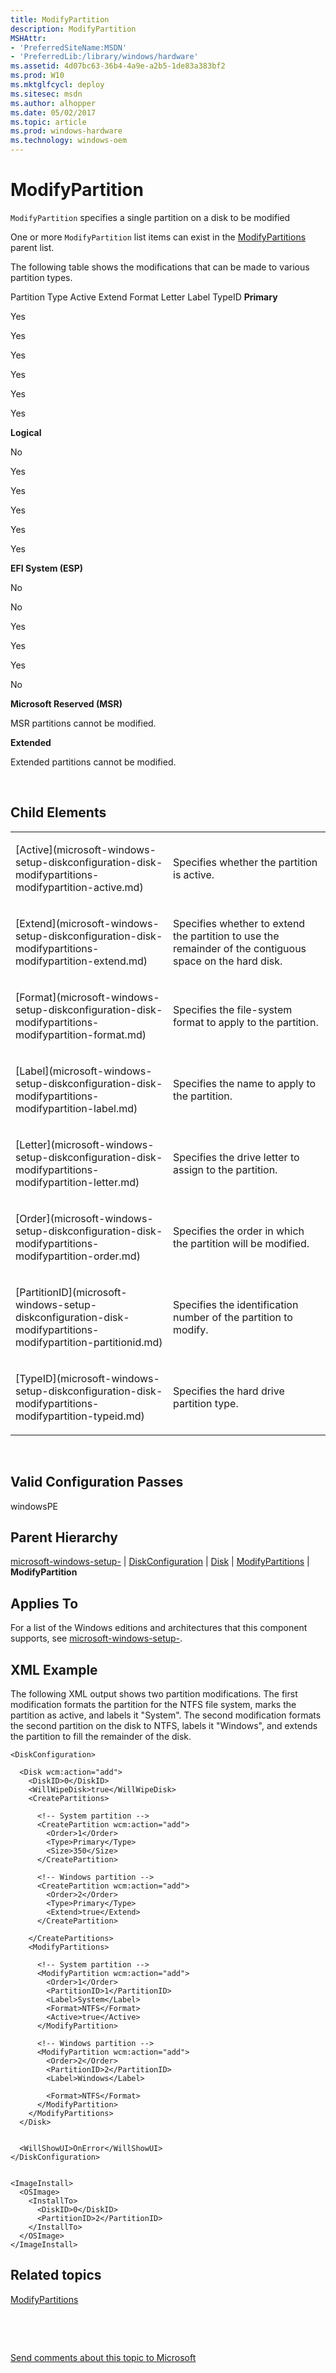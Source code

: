 ```yaml
---
title: ModifyPartition
description: ModifyPartition
MSHAttr:
- 'PreferredSiteName:MSDN'
- 'PreferredLib:/library/windows/hardware'
ms.assetid: 4d07bc63-36b4-4a9e-a2b5-1de83a383bf2
ms.prod: W10
ms.mktglfcycl: deploy
ms.sitesec: msdn
ms.author: alhopper
ms.date: 05/02/2017
ms.topic: article
ms.prod: windows-hardware
ms.technology: windows-oem
---
```


# ModifyPartition


`ModifyPartition` specifies a single partition on a disk to be modified

One or more `ModifyPartition` list items can exist in the [ModifyPartitions](microsoft-windows-setup-diskconfiguration-disk-modifypartitions.md) parent list.

The following table shows the modifications that can be made to various partition types.

Partition Type
Active
Extend
Format
Letter
Label
TypeID
**Primary**

Yes

Yes

Yes

Yes

Yes

Yes

**Logical**

No

Yes

Yes

Yes

Yes

Yes

**EFI System (ESP)**

No

No

Yes

Yes

Yes

No

**Microsoft Reserved (MSR)**

MSR partitions cannot be modified.

**Extended**

Extended partitions cannot be modified.

 

## Child Elements


<table>
<colgroup>
<col width="50%" />
<col width="50%" />
</colgroup>
<tbody>
<tr class="odd">
<td><p>[Active](microsoft-windows-setup-diskconfiguration-disk-modifypartitions-modifypartition-active.md)</p></td>
<td><p>Specifies whether the partition is active.</p></td>
</tr>
<tr class="even">
<td><p>[Extend](microsoft-windows-setup-diskconfiguration-disk-modifypartitions-modifypartition-extend.md)</p></td>
<td><p>Specifies whether to extend the partition to use the remainder of the contiguous space on the hard disk.</p></td>
</tr>
<tr class="odd">
<td><p>[Format](microsoft-windows-setup-diskconfiguration-disk-modifypartitions-modifypartition-format.md)</p></td>
<td><p>Specifies the file-system format to apply to the partition.</p></td>
</tr>
<tr class="even">
<td><p>[Label](microsoft-windows-setup-diskconfiguration-disk-modifypartitions-modifypartition-label.md)</p></td>
<td><p>Specifies the name to apply to the partition.</p></td>
</tr>
<tr class="odd">
<td><p>[Letter](microsoft-windows-setup-diskconfiguration-disk-modifypartitions-modifypartition-letter.md)</p></td>
<td><p>Specifies the drive letter to assign to the partition.</p></td>
</tr>
<tr class="even">
<td><p>[Order](microsoft-windows-setup-diskconfiguration-disk-modifypartitions-modifypartition-order.md)</p></td>
<td><p>Specifies the order in which the partition will be modified.</p></td>
</tr>
<tr class="odd">
<td><p>[PartitionID](microsoft-windows-setup-diskconfiguration-disk-modifypartitions-modifypartition-partitionid.md)</p></td>
<td><p>Specifies the identification number of the partition to modify.</p></td>
</tr>
<tr class="even">
<td><p>[TypeID](microsoft-windows-setup-diskconfiguration-disk-modifypartitions-modifypartition-typeid.md)</p></td>
<td><p>Specifies the hard drive partition type.</p></td>
</tr>
</tbody>
</table>

 

## Valid Configuration Passes


windowsPE

## Parent Hierarchy


[microsoft-windows-setup-](microsoft-windows-setup.md) | [DiskConfiguration](microsoft-windows-setup-diskconfiguration.md) | [Disk](microsoft-windows-setup-diskconfiguration-disk.md) | [ModifyPartitions](microsoft-windows-setup-diskconfiguration-disk-modifypartitions.md) | **ModifyPartition**

## Applies To


For a list of the Windows editions and architectures that this component supports, see [microsoft-windows-setup-](microsoft-windows-setup.md).

## XML Example


The following XML output shows two partition modifications. The first modification formats the partition for the NTFS file system, marks the partition as active, and labels it "System". The second modification formats the second partition on the disk to NTFS, labels it "Windows", and extends the partition to fill the remainder of the disk.

``` syntax
<DiskConfiguration>

  <Disk wcm:action="add">
    <DiskID>0</DiskID> 
    <WillWipeDisk>true</WillWipeDisk> 
    <CreatePartitions>

      <!-- System partition -->
      <CreatePartition wcm:action="add">
        <Order>1</Order> 
        <Type>Primary</Type> 
        <Size>350</Size> 
      </CreatePartition>

      <!-- Windows partition -->
      <CreatePartition wcm:action="add">
        <Order>2</Order> 
        <Type>Primary</Type> 
        <Extend>true</Extend> 
      </CreatePartition>

    </CreatePartitions>
    <ModifyPartitions>

      <!-- System partition -->
      <ModifyPartition wcm:action="add">
        <Order>1</Order> 
        <PartitionID>1</PartitionID> 
        <Label>System</Label> 
        <Format>NTFS</Format> 
        <Active>true</Active> 
      </ModifyPartition>

      <!-- Windows partition -->
      <ModifyPartition wcm:action="add">
        <Order>2</Order> 
        <PartitionID>2</PartitionID> 
        <Label>Windows</Label> 

        <Format>NTFS</Format> 
      </ModifyPartition>
    </ModifyPartitions>
  </Disk>


  <WillShowUI>OnError</WillShowUI> 
</DiskConfiguration>


<ImageInstall>
  <OSImage>
    <InstallTo>
      <DiskID>0</DiskID> 
      <PartitionID>2</PartitionID> 
    </InstallTo>
  </OSImage>
</ImageInstall>
```

## Related topics


[ModifyPartitions](microsoft-windows-setup-diskconfiguration-disk-modifypartitions.md)

 

 

[Send comments about this topic to Microsoft](mailto:wsddocfb@microsoft.com?subject=Documentation%20feedback%20%5Bp_unattend\p_unattend%5D:%20ModifyPartition%20%20RELEASE:%20%2810/3/2016%29&body=%0A%0APRIVACY%20STATEMENT%0A%0AWe%20use%20your%20feedback%20to%20improve%20the%20documentation.%20We%20don't%20use%20your%20email%20address%20for%20any%20other%20purpose,%20and%20we'll%20remove%20your%20email%20address%20from%20our%20system%20after%20the%20issue%20that%20you're%20reporting%20is%20fixed.%20While%20we're%20working%20to%20fix%20this%20issue,%20we%20might%20send%20you%20an%20email%20message%20to%20ask%20for%20more%20info.%20Later,%20we%20might%20also%20send%20you%20an%20email%20message%20to%20let%20you%20know%20that%20we've%20addressed%20your%20feedback.%0A%0AFor%20more%20info%20about%20Microsoft's%20privacy%20policy,%20see%20http://privacy.microsoft.com/default.aspx. "Send comments about this topic to Microsoft")





